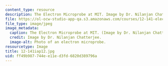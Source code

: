 ```yaml
---
content_type: resource
description: The Electron Microprobe at MIT. Image by Dr. Nilanjan Chatterjee.
file: https://ol-ocw-studio-app-qa.s3.amazonaws.com/courses/12-141-electron-microprobe-analysis-january-iap-2012/ff49b987744ee11ed3fd6820d389796a_12-141iap12.jpg
file_type: image/jpeg
image_metadata:
  caption: The Electron Microprobe at MIT. (Image by Dr. Nilanjan Chatterjee.)
  credit: Image by Dr. Nilanjan Chatterjee.
  image-alt: Photo of an electron microprobe.
resourcetype: Image
title: 12-141iap12.jpg
uid: ff49b987-744e-e11e-d3fd-6820d389796a
---
```


